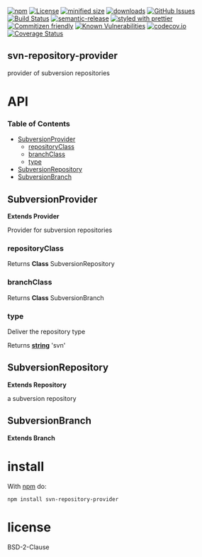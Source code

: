 [![npm](https://img.shields.io/npm/v/svn-repository-provider.svg)](https://www.npmjs.com/package/svn-repository-provider)
[![License](https://img.shields.io/badge/License-BSD%203--Clause-blue.svg)](https://opensource.org/licenses/BSD-3-Clause)
[![minified size](https://badgen.net/bundlephobia/min/svn-repository-provider)](https://bundlephobia.com/result?p=svn-repository-provider)
[![downloads](http://img.shields.io/npm/dm/svn-repository-provider.svg?style=flat-square)](https://npmjs.org/package/svn-repository-provider)
[![GitHub Issues](https://img.shields.io/github/issues/arlac77/svn-repository-provider.svg?style=flat-square)](https://github.com/arlac77/svn-repository-provider/issues)
[![Build Status](https://travis-ci.com/arlac77/svn-repository-provider.svg?branch=master)](https://travis-ci.com/arlac77/svn-repository-provider)
[![semantic-release](https://img.shields.io/badge/%20%20%F0%9F%93%A6%F0%9F%9A%80-semantic--release-e10079.svg)](https://github.com/arlac77/svn-repository-provider.git)
[![styled with prettier](https://img.shields.io/badge/styled_with-prettier-ff69b4.svg)](https://github.com/prettier/prettier)
[![Commitizen friendly](https://img.shields.io/badge/commitizen-friendly-brightgreen.svg)](http://commitizen.github.io/cz-cli/)
[![Known Vulnerabilities](https://snyk.io/test/github/arlac77/svn-repository-provider/badge.svg)](https://snyk.io/test/github/arlac77/svn-repository-provider)
[![codecov.io](http://codecov.io/github/arlac77/svn-repository-provider/coverage.svg?branch=master)](http://codecov.io/github/arlac77/svn-repository-provider?branch=master)
[![Coverage Status](https://coveralls.io/repos/arlac77/svn-repository-provider/badge.svg)](https://coveralls.io/r/arlac77/svn-repository-provider)

## svn-repository-provider

provider of subversion repositories

# API

<!-- Generated by documentation.js. Update this documentation by updating the source code. -->

### Table of Contents

-   [SubversionProvider](#subversionprovider)
    -   [repositoryClass](#repositoryclass)
    -   [branchClass](#branchclass)
    -   [type](#type)
-   [SubversionRepository](#subversionrepository)
-   [SubversionBranch](#subversionbranch)

## SubversionProvider

**Extends Provider**

Provider for subversion repositories

### repositoryClass

Returns **Class** SubversionRepository

### branchClass

Returns **Class** SubversionBranch

### type

Deliver the repository type

Returns **[string](https://developer.mozilla.org/docs/Web/JavaScript/Reference/Global_Objects/String)** 'svn'

## SubversionRepository

**Extends Repository**

a subversion repository

## SubversionBranch

**Extends Branch**

# install

With [npm](http://npmjs.org) do:

```shell
npm install svn-repository-provider
```

# license

BSD-2-Clause
